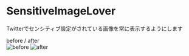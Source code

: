 # SensitiveImageLover
Twitterでセンシティブ設定がされている画像を常に表示するようにします

before / after  
![before](https://user-images.githubusercontent.com/17977166/160260719-8e7a2572-84da-46af-92b5-185bca61231c.png) ![after](https://user-images.githubusercontent.com/17977166/160260718-203cc004-b344-4e05-a969-44340902a2bf.png)
